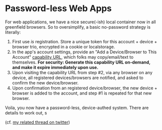 # Password-less Web Apps
For web applications, we have a nice secure(-ish) local container now in all greenfield browsers. So to oversimplify, a basic no-password strategy is literally:

1. First use _is_ registration. Store a unique token for this account + device + browser trio, encrypted in a cookie or localstorage.  
2. In the app's account settings, provide an "Add a Device/Browser to This Account" [capability URL](https://www.w3.org/TR/capability-urls/), which folks may copy/email/text to themselves. **For security: Generate this capability URL on-demand, and make it expire immediately upon use.**
3. Upon visiting the capability URL from step #2, via any browser on any device, all registered devices/browsers are notified, and asked to confirm the new device/browser.
4. Upon confirmation from an registered device/browser, the new device + browser is added to the account, and step #1 is repeated for that new browser.

Voila, you now have a password-less, device-authed system. There are details to work out, s

(cf. [my related thread on twitter](https://twitter.com/mrf1337/status/1354095045343924224?s=20))
<!--stackedit_data:
eyJoaXN0b3J5IjpbLTIwNTY3NDI0NzRdfQ==
-->